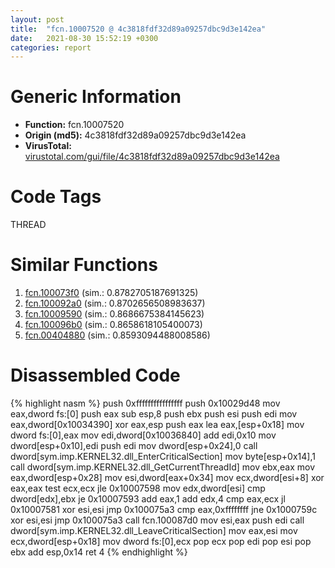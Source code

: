 ```yaml
---
layout: post
title:  "fcn.10007520 @ 4c3818fdf32d89a09257dbc9d3e142ea"
date:   2021-08-30 15:52:19 +0300
categories: report
---
```


# Generic Information
- **Function:** fcn.10007520
- **Origin (md5):** 4c3818fdf32d89a09257dbc9d3e142ea
- **VirusTotal:** [virustotal.com/gui/file/4c3818fdf32d89a09257dbc9d3e142ea][virustotal_ref]

# Code Tags
<span class="tag" id="THREAD">THREAD</span>


# Similar Functions

1. [fcn.100073f0][similar_1_ref] (sim.: 0.8782705187691325)
2. [fcn.100092a0][similar_2_ref] (sim.: 0.8702656508983637)
3. [fcn.10009590][similar_3_ref] (sim.: 0.8686675384145623)
4. [fcn.100096b0][similar_4_ref] (sim.: 0.8658618105400073)
5. [fcn.00404880][similar_5_ref] (sim.: 0.8593094488008586)


# Disassembled Code

{% highlight nasm %}
push 0xffffffffffffffff
push 0x10029d48
mov eax,dword fs:[0]
push eax
sub esp,8
push ebx
push esi
push edi
mov eax,dword[0x10034390]
xor eax,esp
push eax
lea eax,[esp+0x18]
mov dword fs:[0],eax
mov edi,dword[0x10036840]
add edi,0x10
mov dword[esp+0x10],edi
push edi
mov dword[esp+0x24],0
call dword[sym.imp.KERNEL32.dll_EnterCriticalSection]
mov byte[esp+0x14],1
call dword[sym.imp.KERNEL32.dll_GetCurrentThreadId]
mov ebx,eax
mov eax,dword[esp+0x28]
mov esi,dword[eax+0x34]
mov ecx,dword[esi+8]
xor eax,eax
test ecx,ecx
jle 0x10007598
mov edx,dword[esi]
cmp dword[edx],ebx
je 0x10007593
add eax,1
add edx,4
cmp eax,ecx
jl 0x10007581
xor esi,esi
jmp 0x100075a3
cmp eax,0xffffffff
jne 0x1000759c
xor esi,esi
jmp 0x100075a3
call fcn.100087d0
mov esi,eax
push edi
call dword[sym.imp.KERNEL32.dll_LeaveCriticalSection]
mov eax,esi
mov ecx,dword[esp+0x18]
mov dword fs:[0],ecx
pop ecx
pop edi
pop esi
pop ebx
add esp,0x14
ret 4
{% endhighlight %}


[similar_1_ref]: /report/fcn.100073f0@4c3818fdf32d89a09257dbc9d3e142ea
[similar_2_ref]: /report/fcn.100092a0@4c3818fdf32d89a09257dbc9d3e142ea
[similar_3_ref]: /report/fcn.10009590@4c3818fdf32d89a09257dbc9d3e142ea
[similar_4_ref]: /report/fcn.100096b0@4c3818fdf32d89a09257dbc9d3e142ea
[similar_5_ref]: /report/fcn.00404880@d59f9c4f445b9f980173dec064f55091
[virustotal_ref]: https://www.virustotal.com/gui/file/4c3818fdf32d89a09257dbc9d3e142ea
